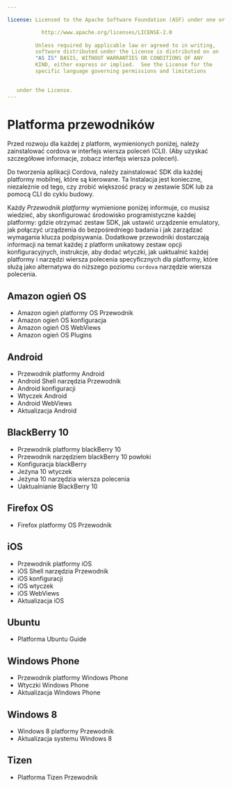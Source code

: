 ```yaml
---

license: Licensed to the Apache Software Foundation (ASF) under one or more contributor license agreements. See the NOTICE file distributed with this work for additional information regarding copyright ownership. The ASF licenses this file to you under the Apache License, Version 2.0 (the "License"); you may not use this file except in compliance with the License. You may obtain a copy of the License at

           http://www.apache.org/licenses/LICENSE-2.0
    
         Unless required by applicable law or agreed to in writing,
         software distributed under the License is distributed on an
         "AS IS" BASIS, WITHOUT WARRANTIES OR CONDITIONS OF ANY
         KIND, either express or implied.  See the License for the
         specific language governing permissions and limitations
    

   under the License.
---
```


# Platforma przewodników

Przed rozwoju dla każdej z platform, wymienionych poniżej, należy zainstalować cordova w interfejs wiersza poleceń (CLI). (Aby uzyskać szczegółowe informacje, zobacz interfejs wiersza poleceń).

Do tworzenia aplikacji Cordova, należy zainstalować SDK dla każdej platformy mobilnej, które są kierowane. Ta Instalacja jest konieczne, niezależnie od tego, czy zrobić większość pracy w zestawie SDK lub za pomocą CLI do cyklu budowy.

Każdy *Przewodnik platformy* wymienione poniżej informuje, co musisz wiedzieć, aby skonfigurować środowisko programistyczne każdej platformy: gdzie otrzymać zestaw SDK, jak ustawić urządzenie emulatory, jak połączyć urządzenia do bezpośredniego badania i jak zarządzać wymagania klucza podpisywania. Dodatkowe przewodniki dostarczają informacji na temat każdej z platform unikatowy zestaw opcji konfiguracyjnych, instrukcje, aby dodać wtyczki, jak uaktualnić każdej platformy i narzędzi wiersza polecenia specyficznych dla platformy, które służą jako alternatywa do niższego poziomu `cordova` narzędzie wiersza polecenia.

## Amazon ogień OS

*   Amazon ogień platformy OS Przewodnik
*   Amazon ogień OS konfiguracja
*   Amazon ogień OS WebViews
*   Amazon ogień OS Plugins

## Android

*   Przewodnik platformy Android
*   Android Shell narzędzia Przewodnik
*   Android konfiguracji
*   Wtyczek Android
*   Android WebViews
*   Aktualizacja Android

## BlackBerry 10

*   Przewodnik platformy blackBerry 10
*   Przewodnik narzędziem blackBerry 10 powłoki
*   Konfiguracja blackBerry
*   Jeżyna 10 wtyczek
*   Jeżyna 10 narzędzia wiersza polecenia
*   Uaktualnianie BlackBerry 10

## Firefox OS

*   Firefox platformy OS Przewodnik

## iOS

*   Przewodnik platformy iOS
*   iOS Shell narzędzia Przewodnik
*   iOS konfiguracji
*   iOS wtyczek
*   iOS WebViews
*   Aktualizacja iOS

## Ubuntu

*   Platforma Ubuntu Guide

## Windows Phone

*   Przewodnik platformy Windows Phone
*   Wtyczki Windows Phone
*   Aktualizacja Windows Phone

## Windows 8

*   Windows 8 platformy Przewodnik
*   Aktualizacja systemu Windows 8

## Tizen

*   Platforma Tizen Przewodnik